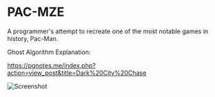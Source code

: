 # PAC-MZE

A programmer's attempt to recreate one of the most notable games in history, Pac-Man.

Ghost Algorithm Explanation: 

https://pgnotes.me/index.php?action=view_post&title=Dark%20City%20Chase

![Screenshot](https://github.com/rlkrtrx/PAC-MZE/Preview.png)


